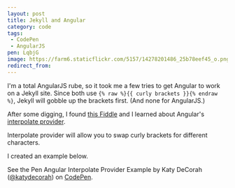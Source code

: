 ```yaml
---
layout: post
title: Jekyll and Angular
category: code
tags:
 - CodePen
 - AngularJS
pen: LqbjG
image: https://farm6.staticflickr.com/5157/14278201486_25b78eef45_o.png
redirect_from: 
---
```



I'm a total AngularJS rube, so it took me a few tries to get Angular to work on a Jekyll site. Since both use `{% raw %}{{ curly brackets }}{% endraw %}`, Jekyll will gobble up the brackets first. (And none for AngularJS.)

After some digging, I found [this Fiddle](http://jsfiddle.net/Bvc62/3/) and I learned about Angular's [interpolate provider](https://docs.angularjs.org/api/ng/provider/$interpolateProvider).

Interpolate provider will allow you to swap curly brackets for different characters.

I created an example below.

<p data-height="300" data-theme-id="6389" data-slug-hash="LqbjG" data-default-tab="result" class='codepen'>See the Pen Angular Interpolate Provider Example by Katy DeCorah (<a href='http://codepen.io/katydecorah'>@katydecorah</a>) on <a href='http://codepen.io'>CodePen</a>.</p>